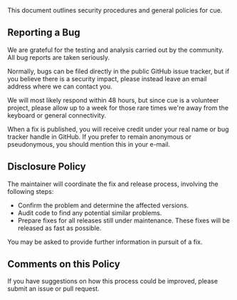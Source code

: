 This document outlines security procedures and general policies for cue.

## Reporting a Bug

We are grateful for the testing and analysis carried out by the community. All
bug reports are taken seriously.

Normally, bugs can be filed directly in the public GitHub issue tracker, but if
you believe there is a security impact, please instead leave an email address where we can contact you.

We will most likely respond within 48 hours, but since cue is a volunteer
project, please allow up to a week for those rare times we're away from the
keyboard or general connectivity.

When a fix is published, you will receive credit under your real name or bug
tracker handle in GitHub. If you prefer to remain anonymous or pseudonymous, 
you should mention this in your e-mail.

## Disclosure Policy

The maintainer will coordinate the fix and release process, involving the
following steps:

  * Confirm the problem and determine the affected versions.
  * Audit code to find any potential similar problems.
  * Prepare fixes for all releases still under maintenance. These fixes will be
    released as fast as possible.

You may be asked to provide further information in pursuit of a fix.

## Comments on this Policy

If you have suggestions on how this process could be improved, please submit an
issue or pull request.

